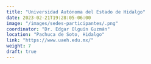 ```yaml
---
title: "Universidad Autónoma del Estado de Hidalgo"
date: 2023-02-21T19:28:05-06:00
image: "/images/sedes-participantes/.png"
coordinator: "Dr. Edgar Olguín Guzmán" 
location: "Pachuca de Soto, Hidalgo"
link: "https://www.uaeh.edu.mx/"
weight: 7
draft: true
---
```


